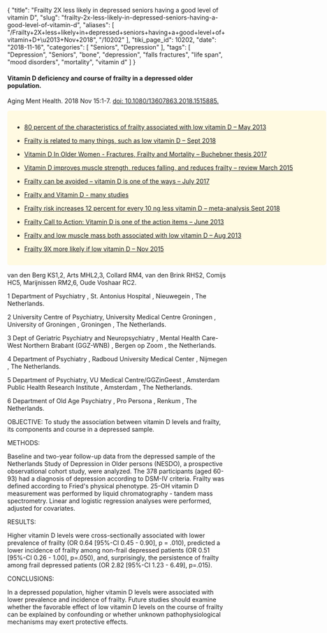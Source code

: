 {
    "title": "Frailty 2X less likely in depressed seniors having a good level of vitamin D",
    "slug": "frailty-2x-less-likely-in-depressed-seniors-having-a-good-level-of-vitamin-d",
    "aliases": [
        "/Frailty+2X+less+likely+in+depressed+seniors+having+a+good+level+of+vitamin+D+\u2013+Nov+2018",
        "/10202"
    ],
    "tiki_page_id": 10202,
    "date": "2018-11-16",
    "categories": [
        "Seniors",
        "Depression"
    ],
    "tags": [
        "Depression",
        "Seniors",
        "bone",
        "depression",
        "falls fractures",
        "life span",
        "mood disorders",
        "mortality",
        "vitamin d"
    ]
}


#### Vitamin D deficiency and course of frailty in a depressed older population.

Aging Ment Health. 2018 Nov 15:1-7. [doi: 10.1080/13607863.2018.1515885.](https://doi.org/10.1080/13607863.2018.1515885.) 

<div class="border" style="background-color:#FFFAE2;padding:15px;margin:10px 0;border-radius:5px;width:700px">

* [80 percent of the characteristics of frailty associated with low vitamin D – May 2013](/posts/80-percent-of-the-characteristics-of-frailty-associated-with-low-vitamin-d)

* [Frailty is related to many things, such as low vitamin D – Sept 2018](/posts/frailty-is-related-to-many-things-such-as-low-vitamin-d)

* [Vitamin D In Older Women - Fractures, Frailty and Mortality – Buchebner thesis 2017](/posts/vitamin-d-in-older-women-fractures-frailty-and-mortality-buchebner-thesis-2017)

* [Vitamin D improves muscle strength, reduces falling, and reduces frailty – review March 2015](/posts/vitamin-d-improves-muscle-strength-reduces-falling-and-reduces-frailty-review)

* [Frailty can be avoided – vitamin D is one of the ways – July 2017](/posts/frailty-can-be-avoided-vitamin-d-is-one-of-the-ways)

* [Frailty and Vitamin D - many studies](/posts/frailty-and-vitamin-d-many-studies)

* [Frailty risk increases 12 percent for every 10 ng less vitamin D – meta-analysis Sept 2018](/posts/frailty-risk-increases-12-percent-for-every-10-ng-less-vitamin-d-meta-analysis)

* [Frailty Call to Action: Vitamin D is one of the action items – June 2013](/posts/frailty-call-to-action-vitamin-d-is-one-of-the-action-items)

* [Frailty and low muscle mass both associated with low vitamin D – Aug 2013](/posts/frailty-and-low-muscle-mass-both-associated-with-low-vitamin-d)

* [Frailty 9X more likely if low vitamin D – Nov 2015](/posts/frailty-9x-more-likely-if-low-vitamin-d)

</div>

van den Berg KS1,2, Arts MHL2,3, Collard RM4, van den Brink RHS2, Comijs HC5, Marijnissen RM2,6, Oude Voshaar RC2.

1  Department of Psychiatry , St. Antonius Hospital , Nieuwegein , The Netherlands.

2  University Centre of Psychiatry, University Medical Centre Groningen , University of Groningen , Groningen , The Netherlands.

3 Dept of Geriatric Psychiatry and Neuropsychiatry , Mental Health Care-West Northern Brabant (GGZ-WNB) , Bergen op Zoom , the Netherlands.

4  Department of Psychiatry , Radboud University Medical Center , Nijmegen , The Netherlands.

5  Department of Psychiatry, VU Medical Centre/GGZinGeest , Amsterdam Public Health Research Institute , Amsterdam , The Netherlands.

6  Department of Old Age Psychiatry , Pro Persona , Renkum , The Netherlands.

OBJECTIVE: To study the association between vitamin D levels and frailty, its components and course in a depressed sample.

METHODS:

Baseline and two-year follow-up data from the depressed sample of the Netherlands Study of Depression in Older persons (NESDO), a prospective observational cohort study, were analyzed. The 378 participants (aged 60-93) had a diagnosis of depression according to DSM-IV criteria. Frailty was defined according to Fried's physical phenotype. 25-OH vitamin D measurement was performed by liquid chromatography - tandem mass spectrometry. Linear and logistic regression analyses were performed, adjusted for covariates.

RESULTS:

Higher vitamin D levels were cross-sectionally associated with lower prevalence of frailty (OR 0.64 <span>[95%-CI 0.45 - 0.90]</span>, p = .010), predicted a lower incidence of frailty among non-frail depressed patients (OR 0.51 <span>[95%-CI 0.26 - 1.00]</span>, p=.050), and, surprisingly, the persistence of frailty among frail depressed patients (OR 2.82 <span>[95%-CI 1.23 - 6.49]</span>, p=.015).

CONCLUSIONS:

In a depressed population, higher vitamin D levels were associated with lower prevalence and incidence of frailty. Future studies should examine whether the favorable effect of low vitamin D levels on the course of frailty can be explained by confounding or whether unknown pathophysiological mechanisms may exert protective effects.